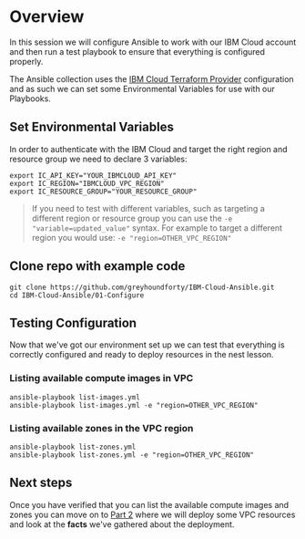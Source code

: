 # Overview

In this session we will configure Ansible to work with our IBM Cloud account and then run a test playbook to ensure that everything is configured properly.

The Ansible collection uses the [IBM Cloud Terraform Provider](https://registry.terraform.io/providers/IBM-Cloud/ibm/latest/docs) configuration and as such we can set some Environmental Variables for use with our Playbooks.

## Set Environmental Variables

In order to authenticate with the IBM Cloud and target the right region and resource group we need to declare 3 variables:

```shell
export IC_API_KEY="YOUR_IBMCLOUD_API_KEY"
export IC_REGION="IBMCLOUD_VPC_REGION"
export IC_RESOURCE_GROUP="YOUR_RESOURCE_GROUP"
```

> If you need to test with different variables, such as targeting a different region or resource group you can use the `-e "variable=updated_value"` syntax. For example to target a different region you would use: `-e "region=OTHER_VPC_REGION"`

## Clone repo with example code

```shell
git clone https://github.com/greyhoundforty/IBM-Cloud-Ansible.git
cd IBM-Cloud-Ansible/01-Configure
```

## Testing Configuration

Now that we've got our environment set up we can test that everything is correctly configured and ready to deploy resources in the nest lesson.

### Listing available compute images in VPC

```shell
ansible-playbook list-images.yml
ansible-playbook list-images.yml -e "region=OTHER_VPC_REGION"
```

### Listing available zones in the VPC region 

```shell
ansible-playbook list-zones.yml
ansible-playbook list-zones.yml -e "region=OTHER_VPC_REGION"
```

## Next steps

Once you have verified that you can list the available compute images and zones you can move on to [Part 2](../02-Deploy-Vpc/README.md) where we will deploy some VPC resources and look at the **facts** we've gathered about the deployment.
